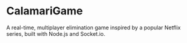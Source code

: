 # CalamariGame
A real-time, multiplayer elimination game inspired by a popular Netflix series, built with Node.js and Socket.io.
